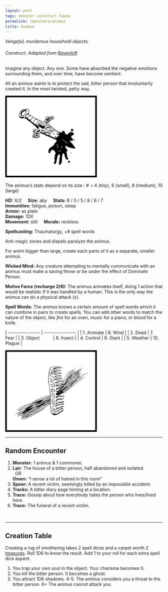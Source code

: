 ```yaml
---
layout: post
tags: monster construct fauna
permalink: /monsters/animus
title: Animus
---
```


*Vengeful, murderous household objects.*

###### Construct. Adapted from [Ravenloft](http://adnd.geoshitties.installgentoo.com/mm/animatgr.html)

Imagine any object. Any one. Some have absorbed the negative emotions surrounding them, and over time, have become sentient.

All an animus wants is to protect the sad, bitter person that involuntarily created it. In the most twisted, petty way.

<img src="/images/Animus.png" alt="Animus"  height="250" style="border:5px solid black">

The animus’s stats depend on its size : # = 4 (tiny), 6 (small), 8 (medium), 10 (large)

**HD:** X/2  &nbsp; &nbsp;  **Size:** aby &nbsp; &nbsp; **Stats:**  8 / 0 / 5 / 8 / 6 / 7  <br>
**Immunities:** fatigue, poison, sleep <br>
**Armor:** as plate <br>
**Damage:** 1DX <br>
**Movement:** still &nbsp; &nbsp; **Morale:** reckless <br>

**Spellcasting:** Thaumaturgy, +# spell words

Anti-magic zones and dispels paralyze the animus.

For animi bigger than large, create each parts of it as a separate, smaller animus.

**Wicked Mind:** Any creature attempting to mentally communicate with an animus must make a saving throw or be under the effect of Dominate Person.

**Motive Force (recharge 2/6):** The animus animates itself, doing 1 action that would be realistic if it was handled by a human. This is the only way the animus can do a physical attack (x).

**Spell Words:** The animus knows a certain amount of spell words which it can combine in pairs to create spells. You can add other words to match the nature of the object, like *fire* for an oven, *music* for a piano, or *blood* for a knife.

| ---------------- | ---------------- |
| 1. Animate  |  6. Wind  |
| 2. Dead  |  7. Fear  |
| 3. Object &nbsp; &nbsp; &nbsp; &nbsp; &nbsp; |  8. Insect  |
| 4. Control  |  9. Giant  |
| 5. Weather  |  10. Plague  |

<img src="/images/Animus2.png" alt="Animus"  height="250" style="border:5px solid black">

---

## Random Encounter

1. **Monster:** 1 animus & 1 commoner.
1. **Lair:** The house of a bitter person, half abandoned and isolated. <br>	&nbsp; OR <br>	**Omen:** “I sense a lot of hatred in this room”
1. **Spoor:** A recent victim, seemingly killed by an impossible accident.
1. **Tracks:** A bitter diary page hinting at a location.
1. **Trace:** Gossip about how everybody hates the person who lives/lived here. 
1. **Trace:** The funeral of a recent victim. 

<br>

---

## Creation Table

Creating a rug of smothering takes 2 spell dices and a carpet worth 2 [treasures](https://saltygoo.github.io/2020/11/10/extra-rules#treasures). Roll 1D6 to know the result. Add 1 to your roll for each extra spell dice àspent.

1. You trap your own soul in the object. Your charisma becomes 0.
1. You kill the bitter person. It becomes a ghost.
1. You attract 1D6 shadows.
4-5.	The animus considers you a threat to the bitter person.
6+	The animus cannot attack you.
